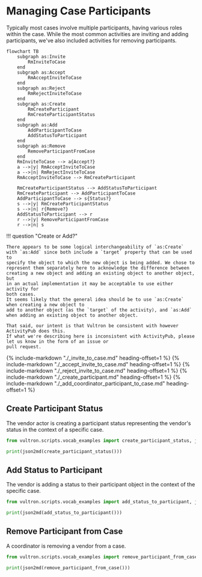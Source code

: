 # Managing Case Participants

Typically most cases involve multiple participants, having various roles
within the case. While the most common activities are inviting and adding
participants, we've also included activities for removing participants.


```mermaid
flowchart TB
    subgraph as:Invite 
        RmInviteToCase
    end
    subgraph as:Accept
        RmAcceptInviteToCase
    end
    subgraph as:Reject
        RmRejectInviteToCase
    end
    subgraph as:Create
        RmCreateParticipant
        RmCreateParticipantStatus
    end
    subgraph as:Add
        AddParticipantToCase
        AddStatusToParticipant
    end
    subgraph as:Remove
        RemoveParticipantFromCase
    end
    RmInviteToCase --> a{Accept?}
    a -->|y| RmAcceptInviteToCase
    a -->|n| RmRejectInviteToCase
    RmAcceptInviteToCase --> RmCreateParticipant
    
    RmCreateParticipantStatus --> AddStatusToParticipant
    RmCreateParticipant --> AddParticipantToCase
    AddParticipantToCase --> s{Status?}
    s -->|y| RmCreateParticipantStatus
    s -->|n| r{Remove?}
    AddStatusToParticipant --> r
    r -->|y| RemoveParticipantFromCase
    r -->|n| s
```

!!! question "Create or Add?"

    There appears to be some logical interchangeability of `as:Create` 
    with `as:Add` since both include a `target` property that can be used to
    specify the object to which the new object is being added. We chose to 
    represent them separately here to acknowledge the difference between
    creating a new object and adding an existing object to another object, but
    in an actual implementation it may be acceptable to use either activity for
    both cases.
    It seems likely that the general idea should be to use `as:Create` when creating a new object to 
    add to another object (as the `target` of the activity), and `as:Add` when adding an existing object to another object. 
    
    That said, our intent is that Vultron be consistent with however ActivityPub does this.
    If what we're describing here is inconsistent with ActivityPub, please let us know in the form of an issue or 
    pull request.

{% include-markdown "./_invite_to_case.md" heading-offset=1 %}
{% include-markdown "./_accept_invite_to_case.md" heading-offset=1 %}
{% include-markdown "./_reject_invite_to_case.md" heading-offset=1 %}
{% include-markdown "./_create_participant.md" heading-offset=1 %}
{% include-markdown "./_add_coordinator_participant_to_case.md" heading-offset=1 %}

## Create Participant Status

The vendor actor is creating a participant status representing the vendor's status in the context of a specific case.

```python exec="true" idprefix=""
from vultron.scripts.vocab_examples import create_participant_status, json2md

print(json2md(create_participant_status()))
```

## Add Status to Participant

The vendor is adding a status to their participant object in the context of the specific case.

```python exec="true" idprefix=""
from vultron.scripts.vocab_examples import add_status_to_participant, json2md

print(json2md(add_status_to_participant()))
```

## Remove Participant from Case

A coordinator is removing a vendor from a case.

```python exec="true" idprefix=""
from vultron.scripts.vocab_examples import remove_participant_from_case, json2md

print(json2md(remove_participant_from_case()))
```



